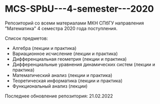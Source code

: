 # MCS-SPbU---4-semester---2020
Репозиторий со всеми материалами МКН СПбГУ направления "Математика" 4 семестра 2020 года поступления.

Список предметов:
+ Алгебра (лекции и практика)
+ Вариационное исчисление (лекции и практика)
+ Дифференциальная геометрия (лекции и практика)
+ Дифференциальные уравнения динамических систем (лекции и практика)
+ Математический анализ (лекции и практика)
+ Теоретическая информатика (лекции и практика)
+ Функциональный анализ (лекции)

Последнее обновление репозитория: 21.02.2022
